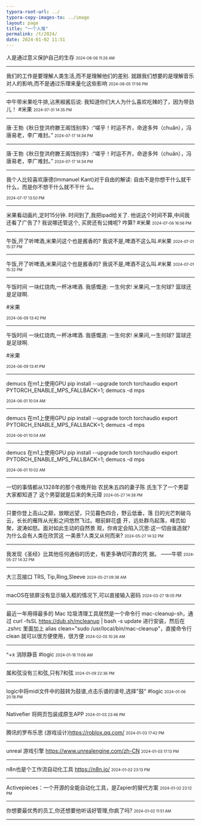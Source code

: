 ```yaml
---
typora-root-url: ../
typora-copy-images-to: ../image
layout: page 
title: "一个人推"
permalink: /t/2024/
date: 2024-01-02 11:51
---
```


人是通过意义保护自己的生存
<font size="1">2024-08-06 11:26 AM</font>
<hr>

我们的工作是要理解人类生活,而不是理解他们的差别.   就跟我们想要的是理解音乐对人的影响,而不是通过乐理来量化这些影响 
<font size="1">2024-08-05 17:56 PM</font>
<hr>

中午带米果吃牛排,沾黑椒酱后说: 我知道你们大人为什么喜欢吃辣的了，因为带劲儿！ #米果
<font size="1">2024-07-31 14:35 PM</font>
<hr>

唐·王勃《秋日登洪府滕王阁饯别序》:“嗟乎！时运不齐，命途多舛（chuǎn），冯唐易老，李广难封。”
<font size="1">2024-07-17 14:34 PM</font>
<hr>

唐·王勃《秋日登洪府滕王阁饯别序》:“嗟乎！时运不齐，命途多舛（chuǎn），冯唐易老，李广难封。”
<font size="1">2024-07-17 14:34 PM</font>
<hr>

我个人比较喜欢康德(Immanuel Kant)对于自由的解读:
自由不是你想干什么就干什么，而是你不想干什么就不干什 么。

<font size="1">2024-07-17 13:50 PM</font>
<hr>

米果看动画片,定时15分钟.
时间到了,我把ipad给关了.
他说这个时间不算,中间我还看了广告了?
我说哪还管这个, 买房还有公摊呢? 咋算?
#米果
<font size="1">2024-07-06 16:56 PM</font>
<hr>

午饭,开了听啤酒,米果问这个也是酱香的? 我说不是,啤酒不这么叫.#米果
<font size="1">2024-07-01 15:37 PM</font>
<hr>

午饭,开了听啤酒,米果问这个也是酱香的? 我说不是,啤酒不这么叫.#米果
<font size="1">2024-07-01 15:32 PM</font>
<hr>

午饭时间
一块红烧肉,一杯冰啤酒.
我感慨道: 一生何求!
米果问,一生何球? 篮球还是足球啊.

#米果

<font size="1">2024-06-09 13:42 PM</font>
<hr>

午饭时间
一块红烧肉,一杯冰啤酒.
我感慨道: 一生何求!
米果问,一生何球? 篮球还是足球啊.

#米果

<font size="1">2024-06-09 13:41 PM</font>
<hr>

demucs 在m1上使用GPU
pip install --upgrade torch torchaudio
export PYTORCH_ENABLE_MPS_FALLBACK=1; demucs -d mps


<font size="1">2024-06-01 10:04 AM</font>
<hr>

demucs 在m1上使用GPU
pip install --upgrade torch torchaudio
export PYTORCH_ENABLE_MPS_FALLBACK=1; demucs -d mps


<font size="1">2024-06-01 10:04 AM</font>
<hr>

demucs 在m1上使用GPU
pip install --upgrade torch torchaudio
export PYTORCH_ENABLE_MPS_FALLBACK=1; demucs -d mps


<font size="1">2024-06-01 10:02 AM</font>
<hr>

一切的事情都从1328年的那个夜晚开始 农民朱五四的妻子陈 氏生下了一个男婴 大家都知道了 这个男婴就是后来的朱元璋
<font size="1">2024-05-27 14:38 PM</font>
<hr>

只要你登上高山之巅，放眼远望，只见暮色四合，野云低垂，落
日的光芒刺破乌云，长长的雁阵从光影之间悠然飞过。眼前鲜花盛
开，远处群鸟起落，峰峦如聚，波涛如怒。面对如此生动的自然景
观，你肯定会陷入沉思:这一切由谁造就?为什么会有人类在欣赏这
一美景?人类又从何而来?
<font size="1">2024-05-27 14:32 PM</font>
<hr>

我发现《圣经》比其他任何通俗的历史，有更多确切可靠的凭
据。
——牛顿
<font size="1">2024-05-27 14:32 PM</font>
<hr>

大三蕊接口 TRS, Tip,Ring,Sleeve
<font size="1">2024-05-21 09:38 AM</font>
<hr>

macOS在锁屏没有显示输入框的情况下,可以直接输入密码
<font size="1">2024-03-27 18:05 PM</font>
<hr>

最近一年用得最多的 Mac 垃圾清理工具居然是一个命令行 mac-cleanup-sh，通过 curl -fsSL <https://dub.sh/mcleanup> | bash -s update 进行安装，然后在 .zshrc 里面加上 alias clean="sudo /usr/local/bin/mac-cleanup"，直接命令行 clean 就可以很方便使用，很方便
<font size="1">2024-02-05 10:26 AM</font>
<hr>

^+x 消除静音  #logic
<font size="1">2024-01-16 11:06 AM</font>
<hr>

属和弦没有三和弦,只有7和弦
<font size="1">2024-01-09 22:36 PM</font>
<hr>

logic中将midi文件中的鼓转为鼓谱,点击乐谱的谱号,选择"鼓" #logic
<font size="1">2024-01-06 20:18 PM</font>
<hr>

Nativefier 将网页包装成原生APP
<font size="1">2024-01-03 23:46 PM</font>
<hr>

腾讯的罗布乐思 (游戏设计)<https://roblox.qq.com/>
<font size="1">2024-01-03 17:42 PM</font>
<hr>

unreal 游戏引擎 <https://www.unrealengine.com/zh-CN>
<font size="1">2024-01-03 17:13 PM</font>
<hr>

n8n也是个工作流自动化工具 <https://n8n.io/>
<font size="1">2024-01-02 23:13 PM</font>
<hr>

Activepieces：一个开源的全能自动化工具，是Zapier的替代方案
<font size="1">2024-01-02 23:12 PM</font>
<hr>

你想要最优秀的员工,你还想要他听话好管理,你疯了吗?
<font size="1">2024-01-02 11:51 AM</font>
<hr>

